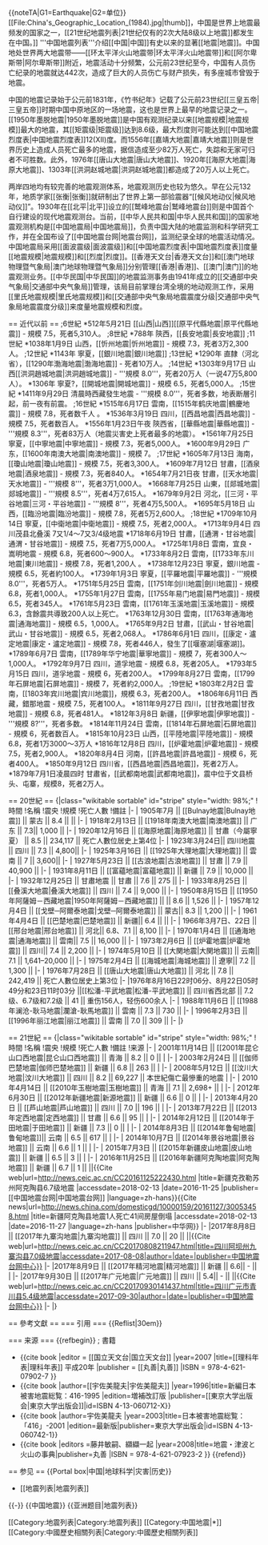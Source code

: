 {{noteTA|G1=Earthquake|G2=单位}}
[[File:China's_Geographic_Location_(1984).jpg|thumb]]，中国是世界上地震最频发的国家之一，[[21世纪地震列表|21世纪仅有的2次大陆8级以上地震]]都发生在中国。]]
'''中国地震列表'''介绍[[中国|中国]]有史以来的显著[[地震|地震]]。中国地处世界两大地震带——[[环太平洋火山地震带|环太平洋火山地震带]]和[[阿尔卑斯带|阿尔卑斯带]]附近，地震活动十分频繁，公元前23世纪至今，中国有人员伤亡纪录的地震就达442次，造成了巨大的人员伤亡与财产损失，有多座城市曾毁于地震。

中国的地震记录始于公元前1831年，《竹书纪年》记载了公元前23世纪[[三皇五帝|三皇五帝]]时期中国中原地区的一场地震，这也是世界上最早的地震记录之一。[[1950年墨脱地震|1950年墨脱地震]]是中国有观测纪录以来[[地震规模|地震规模]]最大的地震，其[[矩震级|矩震级]]达到8.6级，最大烈度则可能达到[[中国地震烈度表|中国地震烈度表]]12(XII)度。而1556年[[嘉靖大地震|嘉靖大地震]]则是世界历史上造成人员死亡最多的地震，据信造成至少82万人死亡，失踪和无家可归者不可胜数。此外，1976年[[唐山大地震|唐山大地震]]、1920年[[海原大地震|海原大地震]]、1303年[[洪洞赵城地震|洪洞赵城地震]]都造成了20万人以上死亡。

两岸四地均有较完善的地震观测体系，地震观测历史也较为悠久。早在公元132年，地质学家[[张衡|张衡]]就研制出了世界上第一部验震器“[[候风地动仪|候风地动仪]]”。1930年在[[北平|北平]]设立的[[鹫峰地震台|鹫峰地震台]]则是中国首个自行建设的现代地震观测台。当前，[[中华人民共和国|中华人民共和国]]的国家地震观测机构是[[中国地震局|中国地震局]]，负责中国大陆的地震监测和科学研究工作，并在全国布设了[[中国地震台网|地震台网]]，监测纪录全球的地震活动情况。中国地震局采用[[面波震级|面波震级]]和[[中国地震烈度表|中国地震烈度表]]度量[[地震规模|地震规模]]和[[烈度|烈度]]。[[香港天文台|香港天文台]]和[[澳门地球物理暨气象局|澳门地球物理暨气象局]]分别管理[[香港|香港]]、[[澳门|澳门]]的地震观测业务。[[中华民国|中华民国]]的地震监测事务由1941年成立的[[交通部中央气象局|交通部中央气象局]]管理，该局目前掌理台湾全境的地动观测工作，采用[[里氏地震规模|里氏地震规模]]和[[交通部中央气象局地震震度分级|交通部中央气象局地震震度分级]]来度量地震规模和烈度。

== 近代以前 ==
;6世紀
*512年5月21日 [[山西|山西]][[原平代縣地震|原平代縣地震]] - 規模 7.5，死者5,310人。
;8世紀
*788年 陝西，[[長安地震|長安地震]]
;11世紀
*1038年1月9日 山西，[[忻州地震|忻州地震]] - 規模 7.3，死者3万2,300人。
;12世紀
*1143年 寧夏，[[銀川地震|銀川地震]]
;13世紀
*1290年<!--9月--> 直隸（河北省），[[1290年渤海地震|渤海地震]] - 死者10万人。
;14世紀
*1303年9月17日 山西[[洪洞趙城地震|洪洞趙城地震]] - '''規模 8.0'''，死者20万人（一说47万5,800人）。
*1306年 寧夏?，[[開城地震|開城地震]] - 規模 6.5，死者5,000人。
;15世紀
*1411年9月29日 清晨時西藏發生地震 - '''規模 8.0'''，死者多数，地表断層引起，前一夜有前震。
;16世紀
*1515年6月17日 雲南，[[1515年鹤庆地震|鶴慶地震]] - 規模 7.8，死者数千人 。
*1536年3月19日 四川，[[西昌地震|西昌地震]] - 規模 7.5，死者数百人。
*1556年1月23日午夜<!--2月2日とする説もあり--> 陝西省，[[華縣地震|華縣地震]] - '''規模 8.3'''，死者83万人（地震災害史上死者最多的地震）。
*1561年7月25日 寧夏，[[中寧地震|中寧地震]] - 規模 7.3，死者5,000人。
*1600年9月29日 广东，[[1600年南澳大地震|南澳地震]] - 規模 7。
;17世紀
*1605年7月13日 海南，[[瓊山地震|瓊山地震]] - 規模 7.5，死者3,300人。
*1609年7月12日 甘肅，[[酒泉地震|酒泉地震]] - 規模 7.3，死者840人。
*1654年7月21日夜 甘肅，[[天水地震|天水地震]] - '''規模 8'''，死者3万1,000人。
*1668年7月25日 山東，[[郯城地震|郯城地震]] - '''規模 8.5'''，死者4万7,615人。
*1679年9月2日 河北，[[三河・平谷地震|三河・平谷地震]] - '''規模 8'''，死者4万5,500人。
*1695年5月18日 山西，[[臨汾地震|臨汾地震]] - 規模 7.8，死者5万2,600人。
;18世紀
*1709年10月14日 寧夏，[[中衛地震|中衛地震]] - 規模 7.5，死者2,000人。
*1713年9月4日 四川茂县北叠溪 7又1/4～7又3/4级地震
*1718年6月19日 甘肅，[[通渭・甘谷地震|通渭・甘谷地震]] - 規模 7.5，死者7万5,000人。
*1725年1月8日 雲南，宜良・嵩明地震 - 規模 6.8，死者600～900人。
*1733年8月2日 雲南，[[1733年东川地震|東川地震]] - 規模 7.8，死者1,200人 。
*1738年12月23日 寧夏，銀川地震 - 規模 6.5，死者約100人。
*1739年1月3日 寧夏，[[平羅地震|平羅地震]] - '''規模 8.0'''，死者5万人。
*1751年5月25日 雲南，[[1751年剑川地震|劍川地震]] - 規模 6.8，死者1,000人。
*1755年1月27日 雲南，[[1755年易门地震|易門地震]] - 規模 6.5，死者345人。
*1761年5月23日 雲南，[[1761年玉溪地震|玉溪地震]] - 規模 6.3，含餘震共導致200人以上死亡。
*1763年12月30日 雲南，[[1763年通海地震|通海地震]] - 規模 6.5，1,000人。
*1765年9月2日 甘肅，[[武山・甘谷地震|武山・甘谷地震]] - 規模 6.5，死者2,068人。
*1786年6月1日 四川，[[康定・瀘定地震|康定・瀘定地震]] - 規模 7.8，死者446人，發生了[[堰塞湖|堰塞湖]]。
*1789年6月7日 雲南，[[1789年华宁地震|華寧地震]] - 規模 7，死者300人～1,000人。
*1792年9月7日 四川，道孚地震 - 規模 6.8，死者205人。
*1793年5月15日 四川，道孚地震 - 規模 6，死者200人。
*1799年8月27日 雲南，[[1799年石屏地震|石屏地震]] - 規模 7，死者約2,000人。
;19世紀
*1803年2月2日 雲南，[[1803年宾川地震|宾川地震]]，規模 6.3，死者200人。
*1806年6月11日 西藏，錯那地震 - 規模 7.5，死者100人。
*1811年9月27日 四川，[[甘孜地震|甘孜地震]] - 規模 6.8，死者481人。
*1812年3月8日 新疆，[[伊寧地震|伊寧地震]] - '''規模 8?'''，死者多数。
*1814年11月24日 雲南，[[1814年石屏地震|石屏地震]] - 規模 6，死者数百人。
*1815年10月23日 山西，[[平陸地震|平陸地震]] - 規模 6.8，死者1万3000～3万人
*1816年12月8日 四川，[[炉霍地震|炉霍地震]] - 規模 7.5，死者2,900人。
*1820年8月4日 河南，[[許昌地震|許昌地震]] - 規模 6，死者400人。
*1850年9月12日 四川省，[[西昌地震|西昌地震]]，死者2万人。
*1879年7月1日凌晨四时 甘肅省，[[武都南地震|武都南地震]]，震中位于文县桥头、屯寨，规模8，死者2万人。

== 20世紀 ==
{|class="wikitable sortable" id="stripe" style="width: 98%;"
!時間
!名稱
!震央
!規模
!死亡人數
!備註
|-
| 1905年7月 || [[Bulnay地震|Bulnay地震]] || 蒙古 || 8.4 || ||
|-
| 1918年2月13日 || [[1918年南澳大地震|南澳地震]] || 广东 || 7.3|| 1,000 ||
|-
| 1920年12月16日 || [[海原地震|海原地震]] || 甘肅（今屬寧夏） || 8.5 || 234,117 || 死亡人數位居史上第4位
|-
|  1923年3月24日|| 四川地震 || 四川 || 7.3 || 4,800||
|-
| 1925年3月16日 || [[1925年大理地震|大理地震]] || 雲南 || 7 || 3,600||
|-
| 1927年5月23日  || [[古浪地震|古浪地震]] || 甘肅 || 7.9 || 40,900 ||
|-
| 1931年8月11日 || [[富蘊地震|富蘊地震]] || 新疆 || 7.9 || 10,000 ||
|-
| 1932年12月25日 || 甘肅地震 || 甘肅 || 7.6 || 275 ||
|-
| 1933年8月25日 || [[叠溪大地震|叠溪大地震]] || 四川 || 7.4 || 9,000 ||
|-
| 1950年8月15日 || [[1950年阿薩姆－西藏地震|1950年阿薩姆－西藏地震]] || ||  8.6 || 1,526 || 
|-
| 1957年12月4日 || [[戈壁─阿爾泰地震|戈壁─阿爾泰地震]] || 蒙古||  8.3 || 1,200 || 
|-
| 1961年4月4日  || [[巴楚地震|巴楚地震]] || 新疆|| 6.4  ||  || 
|-
| 1966年3月7日、22日 || [[邢台地震|邢台地震]] || 河北|| 6.8、7.1  || 8,100 || 
|-
| 1970年1月4日 || [[通海地震|通海地震]] || 雲南|| 7.5  || 16,000 || 
|-
| 1973年2月6日 || [[炉霍地震|炉霍地震]] || 四川||  7.4 || 2,200 || 
|-
| 1974年5月10日 || [[大関地震|大関地震]] || 云南|| 7.1 || 1,641–20,000 || 
|-
| 1975年2月4日 || [[海城地震|海城地震]] || 遼寧|| 7.2  || 1,300 || 
|-
| 1976年7月28日 || [[唐山大地震|唐山大地震]] || 河北 ||  7.8 || 242,419 || 死亡人數位居史上第3位
|-
|1976年8月16日22时06分、8月22日05时49分和23日11时03分 ||[[松潘-平武地震|松潘-平武地震]] || 四川省西北部 || 7.2级、6.7级和7.2级 || 41 || 重伤156人，轻伤600余人
|-
| 1988年11月6日 || [[1988年澜沧-耿马地震|瀾滄-耿馬地震]] || 雲南 || 7.3  || 730 || 
|-
| 1996年2月3日 || [[1996年丽江地震|丽江地震]] || 雲南 || 7.0  || 309 || 
|-
|}

== 21世紀 ==
{|class="wikitable sortable" id="stripe" style="width: 98%;"
!時間
!名稱
!震央
!規模
!死亡人數
!備註
!来源
|-
| 2001年11月14日 || [[2001年昆仑山口西地震|昆仑山口西地震]]  || 青海 || 8.2 || 0 ||
|
|-
| 2003年2月24日 || [[伽师巴楚地震|伽师巴楚地震]] || 新疆 || 6.8 || 263 ||
|
|-
| 2008年5月12日 || [[汶川大地震|汶川大地震]] || 四川 || 8.2 ||  69,227 || 本世紀傷亡最慘重的地震
|
|-
| 2010年4月14日 || [[2010年玉樹地震|玉樹地震]] || 青海 || 7.1 || 2,698+ ||
|
|-
| 2012年6月30日 || [[2012年新疆地震|新源地震]] || 新疆 || 6.6 || 0 ||
|
|-
| 2013年4月20日 || [[芦山地震|芦山地震]] || 四川 || 7.0 || 196 ||
|
|-
| 2013年7月22日 || [[2013年定西地震|定西地震]] || 甘肅 || 6.6 || 95 ||
|
|-
| 2014年2月12日 || [[2014年于田地震|于田地震]] || 新疆 || 7.3 || 0 ||
|
|-
| 2014年8月3日 ||  [[2014年鲁甸地震|鲁甸地震]]|| 云南 || 6.5 || 617 ||
|
|-
| 2014年10月7日 || [[2014年景谷地震|景谷地震]] || 云南 || 6.6 || 1 ||
|
|-
| 2015年7月3日 || [[2015年新疆皮山地震|皮山地震]] || 新疆 || 6.5 || 3 ||
|
|-
| 2016年11月25日 || [[2016年新疆阿克陶地震|阿克陶地震]] || 新疆 || 6.7 || 1 || ||<ref>{{Cite web|url=http://news.ceic.ac.cn/CC20161125222430.html |title=新疆克孜勒苏州阿克陶县6.7级地震 |accessdate=2018-02-13 |date=2016-11-25 |publisher=[[中国地震台网|中国地震台网]] |language=zh-hans}}</ref><ref>{{Cite news|url=http://news.china.com/domesticgd/10000159/20161127/30053458.html |title=新疆阿克陶县地震1人死亡41间房屋倒塌 |accessdate=2018-02-13 |date=2016-11-27 |language=zh-hans |publisher=中华网}}</ref>
|-
|2017年8月8日 || [[2017年九寨沟地震|九寨沟地震]] || 四川 || 7.0 || 20 || ||<ref>{{Cite web|url=http://news.ceic.ac.cn/CC20170808211947.html|title=四川阿坝州九寨沟县7.0级地震|accessdate=2017-08-08|author=|date=|publisher=中国地震台网中心}}</ref>
|-
|2017年8月9日 || [[2017年精河地震|精河地震]] || 新疆 || 6.6|| - ||
|
|-
|2017年9月30日 || [[2017年广元地震|广元地震]] || 四川 || 5.4|| - || ||<ref>{{Cite web|url=http://news.ceic.ac.cn/CC20170930141437.html|title=四川广元市青川县5.4级地震|accessdate=2017-09-30|author=|date=|publisher=中国地震台网中心}}</ref>
|-
|}

== 參考文獻 ==
=== 引用 ===
{{Reflist|30em}}

=== 来源 ===
{{refbegin}}
; 書籍
* {{cite book |editor = [[国立天文台|国立天文台]] |year=2007 |title=[[理科年表|理科年表]] 平成20年 |publisher = [[丸善|丸善]] |ISBN = 978-4-621-07902-7 }}
* {{cite book |author=[[宇佐美龍夫|宇佐美龍夫]] |year=1996|title=新編日本被害地震総覧：416-1995 |edition=増補改訂版 |publisher=[[東京大学出版会|東京大学出版会]]|id=ISBN 4-13-060712-X}}
* {{cite book |author=宇佐美龍夫 |year=2003|title=日本被害地震総覧：「416」-2001 |edition=最新版|publisher=東京大学出版会|id=ISBN 4-13-060742-1}}
* {{cite book |editors =藤井敏嗣、纐纈一起 |year=2008|title=地震・津波と火山の事典|publisher=丸善 |ISBN = 978-4-621-07923-2 }}
{{refend}}

== 参见 ==
{{Portal box|中国|地球科学|灾害|历史}}
* [[地震列表|地震列表]]

{{-}}
{{中国地震}}
{{亚洲题目|地震列表}}

[[Category:地震列表|Category:地震列表]]
[[Category:中国地震|*]]
[[Category:中國歷史相關列表|Category:中國歷史相關列表]]